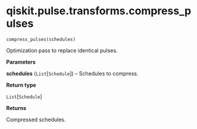 # qiskit.pulse.transforms.compress\_pulses

<span id="undefined" />

`compress_pulses(schedules)`

Optimization pass to replace identical pulses.

**Parameters**

**schedules** (`List`\[`Schedule`]) – Schedules to compress.

**Return type**

`List`\[`Schedule`]

**Returns**

Compressed schedules.
